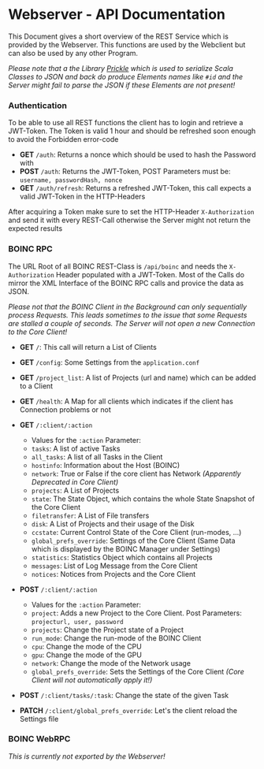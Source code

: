 Webserver - API Documentation
=============================
This Document gives a short overview of the REST Service which is provided by the 
Webserver. This functions are used by the Webclient but can also be used by any other
Program. 

*Please note that a the Library [Prickle](https://github.com/benhutchison/prickle) which 
is used to serialize Scala Classes to JSON and back do produce Elements names like `#id`
and the Server might fail to parse the JSON if these Elements are not present!* 

### Authentication
To be able to use all REST functions the client has to login and retrieve a JWT-Token.
The Token is valid 1 hour and should be refreshed soon enough to avoid the Forbidden error-code

* **GET** `/auth`: Returns a nonce which should be used to hash the Password with
* **POST** `/auth`: Returns the JWT-Token, POST Parameters must be: `username, passwordHash, nonce`
* **GET** `/auth/refresh`: Returns a refreshed JWT-Token, this call expects a valid JWT-Token 
in the HTTP-Headers

After acquiring a Token make sure to set the HTTP-Header `X-Authorization` and send it with every
REST-Call otherwise the Server might not return the expected results 

### BOINC RPC
The URL Root of all BOINC REST-Class is `/api/boinc` and needs the `X-Authorization` Header populated 
with a JWT-Token. Most of the Calls do mirror the XML Interface of the BOINC RPC 
calls and provice the data as JSON. 

*Please not that the BOINC Client in the Background can only sequentially process 
Requests. This leads sometimes to the issue that some Requests are stalled a couple of
seconds. The Server will not open a new Connection to the Core Client!* 

* **GET** `/`: This call will return a List of Clients
* **GET** `/config`: Some Settings from the `application.conf` 
* **GET** `/project_list`: A list of Projects (url and name) which can be added to a Client
* **GET** `/health`: A Map for all clients which indicates if the client has Connection problems or not
* **GET** `/:client/:action`
  * Values for the `:action` Parameter:
  * `tasks`: A list of active Tasks
  * `all_tasks`: A list of all Tasks in the Client 
  * `hostinfo`: Information about the Host (BOINC)
  * `network`: True or False if the core client has Network *(Apparently Deprecated in Core Client)*
  * `projects`: A List of Projects
  * `state`: The State Object, which contains the whole State Snapshot of the Core Client
  * `filetransfer`: A List of File transfers
  * `disk`: A List of Projects and their usage of the Disk
  * `ccstate`: Current Control State of the Core Client (run-modes, ...)
  * `global_prefs_override`: Settings of the Core Client (Same Data which is displayed by the BOINC Manager under Settings)
  * `statistics`: Statistics Object which contains all Projects
  * `messages`: List of Log Message from the Core Client
  * `notices`: Notices from Projects and the Core Client

* **POST** `/:client/:action`
  * Values for the `:action` Parameter:
  * `project`: Adds a new Project to the Core Client. Post Parameters: `projecturl, user, password`
  * `projects`: Change the Project state of a Project
  * `run_mode`: Change the run-mode of the BOINC Client
  * `cpu`: Change the mode of the CPU 
  * `gpu`: Change the mode of the GPU
  * `network`: Change the mode of the Network usage
  * `global_prefs_override`: Sets the Settings of the Core Client _(Core Client will not automatically apply it!)_
  
* **POST** `/:client/tasks/:task`: Change the state of the given Task

* **PATCH** `/:client/global_prefs_override`: Let's the client reload the Settings file
  
### BOINC WebRPC
*This is currently not exported by the Webserver!*
